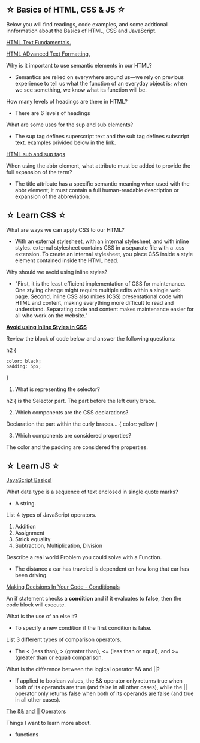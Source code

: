 ## ☆ Basics of HTML, CSS & JS ☆

Below you will find readings, code examples, and some addtional innformation about the Basics of HTML, CSS and JavaScript.

[HTML Text Fundamentals.](https://developer.mozilla.org/en-US/docs/Learn/HTML/Introduction_to_HTML/HTML_text_fundamentals)

[HTML ADvanced Text Formatting.](https://developer.mozilla.org/en-US/docs/Learn/HTML/Introduction_to_HTML/Advanced_text_formatting)

Why is it important to use semantic elements in our HTML?

* Semantics are relied on everywhere around us—we rely on previous experience to tell us what the function of an everyday object is; when we see something, we know what its function will be. 

How many levels of headings are there in HTML?

* There are 6 levels of headings 

What are some uses for the sup and sub elements?

* The sup tag defines superscript text and the sub tag defines subscript text. 
examples privided below in the link. 

[HTML sub and sup tags](https://www.w3schools.com/tags/tag_sub.asp)


When using the abbr element, what attribute must be added to provide the full expansion of the term?

* The title attribute has a specific semantic meaning when used with the abbr element; it must contain a full human-readable description or expansion of the abbreviation.

## ☆ Learn CSS ☆

What are ways we can apply CSS to our HTML?

- With an external stylesheet, with an internal stylesheet, and with inline styles. external stylesheet contains CSS in a separate file with a .css extension. To create an internal stylesheet, you place CSS inside a style element contained inside the HTML head.

Why should we avoid using inline styles?

- "First, it is the least efficient implementation of CSS for maintenance. One styling change might require multiple edits within a single web page. Second, inline CSS also mixes (CSS) presentational code with HTML and content, making everything more difficult to read and understand. Separating code and content makes maintenance easier for all who work on the website."

[**Avoid using Inline Styles in CSS**](https://developer.mozilla.org/en-US/docs/Learn/CSS/First_steps/How_CSS_is_structured)

Review the block of code below and answer the following questions:

  h2 {
    
    color: black;
    padding: 5px;
}

1. What is representing the selector?

h2 { is the Selector part. The part before the left curly brace.

2. Which components are the CSS declarations?

Declaration the part within the curly braces... { color: yellow }


3. Which components are considered properties?
 
The color and the padding are considered the properties. 

## ☆ Learn JS ☆ 

[JavaScript Basics!](https://developer.mozilla.org/en-US/docs/Learn/Getting_started_with_the_web/JavaScript_basics)

What data type is a sequence of text enclosed in single quote marks?

- A string.

List 4 types of JavaScript operators.

 1. Addition
 2. Assignment
 3. Strick equality
 4. Subtraction, Multiplication, Division

Describe a real world Problem you could solve with a Function.

- The distance a car has traveled is dependent on how long that car has been driving.

[Making Decisions In Your Code - Conditionals](https://developer.mozilla.org/en-US/docs/Learn/JavaScript/Building_blocks/conditionals)

An if statement checks a **condition** and if it evaluates to **false**, then the code block will execute.

What is the use of an else if?

- To specify a new condition if the first condition is false.

List 3 different types of comparison operators.

 - The < (less than), > (greater than), <= (less than or equal), and >= (greater than or equal) comparison.

What is the difference between the logical operator && and ||?

- If applied to boolean values, the && operator only returns true when both of its operands are true (and false in all other cases), while the || operator only returns false when both of its operands are false (and true in all other cases).

[The && and || Operators](https://mariusschulz.com/blog/the-and-and-or-operators-in-javascript)

Things I want to learn more about.
* functions

